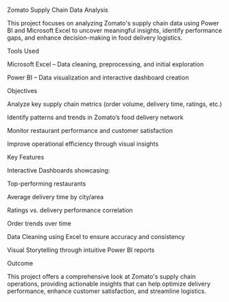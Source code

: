 Zomato Supply Chain Data Analysis

This project focuses on analyzing Zomato's supply chain data using Power BI and Microsoft Excel to uncover meaningful insights, identify performance gaps, and enhance decision-making in food delivery logistics.

Tools Used

Microsoft Excel – Data cleaning, preprocessing, and initial exploration

Power BI – Data visualization and interactive dashboard creation


Objectives

Analyze key supply chain metrics (order volume, delivery time, ratings, etc.)

Identify patterns and trends in Zomato’s food delivery network

Monitor restaurant performance and customer satisfaction

Improve operational efficiency through visual insights


Key Features

Interactive Dashboards showcasing:

Top-performing restaurants

Average delivery time by city/area

Ratings vs. delivery performance correlation

Order trends over time


Data Cleaning using Excel to ensure accuracy and consistency

Visual Storytelling through intuitive Power BI reports


Outcome

This project offers a comprehensive look at Zomato's supply chain operations, providing actionable insights that can help optimize delivery performance, enhance customer satisfaction, and streamline logistics.


